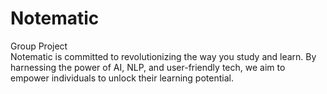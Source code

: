 # Notematic
Group Project <br>
Notematic is committed to revolutionizing the way you study and learn. By harnessing the power of AI, NLP, and user-friendly tech, we aim to empower individuals to unlock their learning potential.
